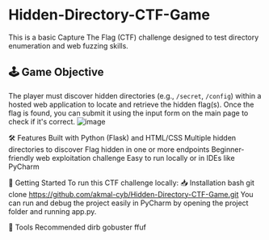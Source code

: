 # Hidden-Directory-CTF-Game
This is a basic Capture The Flag (CTF) challenge designed to test directory enumeration and web fuzzing skills.

## 🕹️ Game Objective
The player must discover hidden directories (e.g., `/secret`, `/config`) within a hosted web application to locate and retrieve the hidden flag(s).
Once the flag is found, you can submit it using the input form on the main page to check if it's correct.
![image](https://github.com/user-attachments/assets/10d4512a-ad87-42f2-8b15-3caddcc263ff)

🛠️ Features
Built with Python (Flask) and HTML/CSS
Multiple hidden directories to discover
Flag hidden in one or more endpoints
Beginner-friendly web exploitation challenge
Easy to run locally or in IDEs like PyCharm

🚀 Getting Started
To run this CTF challenge locally:
📥 Installation
bash
git clone https://github.com/akmal-cyb/Hidden-Directory-CTF-Game.git
You can run and debug the project easily in PyCharm by opening the project folder and running app.py.

🧰 Tools Recommended
dirb
gobuster
ffuf
